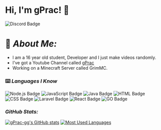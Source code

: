 
# **Hi, I'm gPrac!** 👋


![Discord Badge](https://img.shields.io/badge/-gPrac/6739-0D1117?logo=discord&style=for-the-badge)
# 📖 **_About Me:_**
- I am a 16 year old student, Developer and I just make videos randomly.
- I've got a Youtube Channel called [gPrac](https://www.youtube.com/@CrashDumps)
- Working on a Minecraft Server called GrimMC.

### ⌨️ *_Languages I Know_*
![Node.js Badge](https://img.shields.io/badge/-Node.js-0D1117?logo=node.js)
![JavaScript Badge](https://img.shields.io/badge/-JavaScript-0D1117?logo=javascript)
![Java Badge](https://img.shields.io/badge/-Java-0D1117)
![HTML Badge](https://img.shields.io/badge/-HTML-0D1117?logo=html5)
![CSS Badge](https://img.shields.io/badge/-CSS-0D1117?logo=css3&logoColor=1572B6)
![Laravel Badge](https://img.shields.io/badge/-Laravel-0D1117?logo=Laravel&logoColor=e2281c)
![React Badge](https://img.shields.io/badge/-React-0D1117?logo=Laravel&logoColor=54c1de)
![GO Badge](https://img.shields.io/badge/-GO-0D1117?logo=Go&logoColor=6ad7e4)

### **_GitHub Stats:_**

[![gPrac-gg's GitHub stats](https://github-readme-stats.vercel.app/api?username=gprac-gg&theme=midnight-purple&showicons=true)](https://github.com/anuraghazra/github-readme-stats)
[![Most Used Languages](https://github-readme-stats.vercel.app/api/top-langs/?username=gprac-gg&theme=midnight-purple&layout=compact)](https://github.com/anuraghazra/github-readme-stats)
